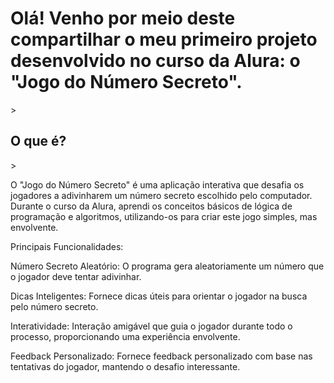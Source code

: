 <h1>Olá! Venho por meio deste compartilhar o meu primeiro projeto desenvolvido no curso da Alura: o "Jogo do Número Secreto".</h1>>

<h2>O que é?</h2>>
<p>O "Jogo do Número Secreto" é uma aplicação interativa que desafia os jogadores a adivinharem um número secreto escolhido pelo computador. 
Durante o curso da Alura, aprendi os conceitos básicos de lógica de programação e algoritmos, utilizando-os para criar este jogo simples, mas envolvente.</p>

<p>Principais Funcionalidades:</p>

Número Secreto Aleatório:
O programa gera aleatoriamente um número que o jogador deve tentar adivinhar.

Dicas Inteligentes:
Fornece dicas úteis para orientar o jogador na busca pelo número secreto.

Interatividade:
Interação amigável que guia o jogador durante todo o processo, proporcionando uma experiência envolvente.

Feedback Personalizado:
Fornece feedback personalizado com base nas tentativas do jogador, mantendo o desafio interessante.
